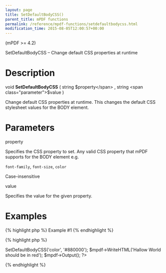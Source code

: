 ```yaml
---
layout: page
title: SetDefaultBodyCSS()
parent_title: mPDF functions
permalink: /reference/mpdf-functions/setdefaultbodycss.html
modification_time: 2015-08-05T12:00:57+00:00
---
```


(mPDF &gt;= 4.2)

SetDefaultBodyCSS – Change default CSS properties at runtime

# Description

void <b>SetDefaultBodyCSS</b> ( string <span class="parameter">$property</span> , string <span class="parameter">$value</span> )

Change default CSS properties at runtime. This changes the default CSS stylesheet values for the BODY element.

# Parameters

<span class="parameter">property</span>

Specifies the CSS property to set. Any valid CSS property that mPDF supports for the BODY element e.g.

<code>font-family</code>, <code>font-size</code>, <code>color </code>

Case-insensitive

<span class="parameter">value</span>

<span class="parameter"></span>Specifies the value for the given property.

# Examples

{% highlight php %}
Example #1
{% endhighlight %}

{% highlight php %}
<?php

$mpdf = new mPDF();

$mpdf->SetDefaultBodyCSS('color', '#880000');

$mpdf->WriteHTML('Hallow World should be in red');

$mpdf->Output();

?>
{% endhighlight %}

